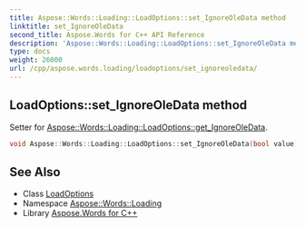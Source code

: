 ```yaml
---
title: Aspose::Words::Loading::LoadOptions::set_IgnoreOleData method
linktitle: set_IgnoreOleData
second_title: Aspose.Words for C++ API Reference
description: 'Aspose::Words::Loading::LoadOptions::set_IgnoreOleData method. Setter for Aspose::Words::Loading::LoadOptions::get_IgnoreOleData in C++.'
type: docs
weight: 26000
url: /cpp/aspose.words.loading/loadoptions/set_ignoreoledata/
---
```

## LoadOptions::set_IgnoreOleData method


Setter for [Aspose::Words::Loading::LoadOptions::get_IgnoreOleData](../get_ignoreoledata/).

```cpp
void Aspose::Words::Loading::LoadOptions::set_IgnoreOleData(bool value)
```

## See Also

* Class [LoadOptions](../)
* Namespace [Aspose::Words::Loading](../../)
* Library [Aspose.Words for C++](../../../)

